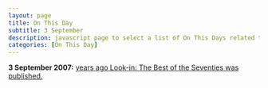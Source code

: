 ```yaml
---
layout: page
title: On This Day
subtitle: 3 September
description: javascript page to select a list of On This Days related to Lena Zavaroni.
categories: [On This Day]
---
```


**3 September 2007:**
[<span id="age1"></span> years ago Look-in: The Best of the Seventies was published.](/books/look-in/2007/09/03/look-in-the-best-of-the-seventies.html)

<!-- Script for calculating number of years ago -->
<script>
var dob = '20070903';
var year = Number(dob.substr(0, 4));
var month = Number(dob.substr(4, 2)) - 1;
var day = Number(dob.substr(6, 2));
var today = new Date();
var age1 = today.getFullYear() - year;
if (today.getMonth() < month || (today.getMonth() == month && today.getDate() < day)) {
age1--;
}
document.getElementById("age1").innerHTML=age1;
</script>
